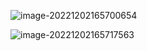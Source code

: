 ![image-20221202165700654](https://finzulpic.oss-cn-hangzhou.aliyuncs.com/image-20221202165700654.png)





![image-20221202165717563](https://finzulpic.oss-cn-hangzhou.aliyuncs.com/image-20221202165717563.png)